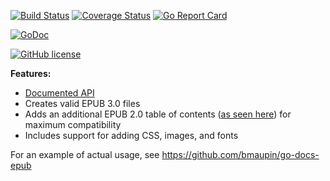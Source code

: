 [![Build Status](https://travis-ci.org/bmaupin/go-epub.svg?branch=master)](https://travis-ci.org/bmaupin/go-epub) [![Coverage Status](https://coveralls.io/repos/github/bmaupin/go-epub/badge.svg?branch=master)](https://coveralls.io/github/bmaupin/go-epub?branch=master) [![Go Report Card](https://goreportcard.com/badge/github.com/bmaupin/go-epub)](https://goreportcard.com/report/github.com/bmaupin/go-epub)

[![GoDoc](https://godoc.org/github.com/bmaupin/go-epub?status.svg)](https://godoc.org/github.com/bmaupin/go-epub)

[![GitHub license](https://img.shields.io/badge/license-MIT-blue.svg)](https://raw.githubusercontent.com/bmaupin/go-epub/master/LICENSE)

**Features:**

- [Documented API](https://godoc.org/github.com/bmaupin/go-epub)
- Creates valid EPUB 3.0 files
- Adds an additional EPUB 2.0 table of contents ([as seen here](https://github.com/bmaupin/epub-samples)) for maximum compatibility
- Includes support for adding CSS, images, and fonts

For an example of actual usage, see https://github.com/bmaupin/go-docs-epub
